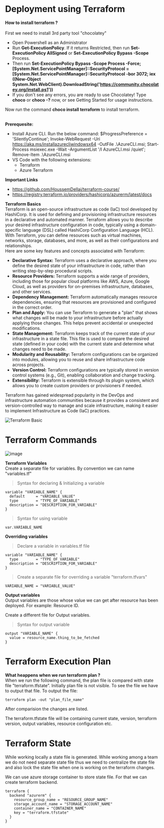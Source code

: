 # Deployment using Terraform

**How to install terraform ?**</br></br>
First we need to install 3rd party tool "chocolatey"
- Open Powershell as an Administrator
- Run **Get-ExecutionPolicy**. If it returns Restricted, then run **Set-ExecutionPolicy AllSigned** or **Set-ExecutionPolicy Bypass -Scope** Process.
- Then run **Set-ExecutionPolicy Bypass -Scope Process -Force; [System.Net.ServicePointManager]::SecurityProtocol = [System.Net.ServicePointManager]::SecurityProtocol -bor 3072; iex ((New-Object System.Net.WebClient).DownloadString('https://community.chocolatey.org/install.ps1'))**
- If you don't see any errors, you are ready to use Chocolatey! Type **choco** or **choco -?** now, or see Getting Started for usage instructions.

Now run the command **choco install terraform** to install terraform.</br></br>

**Prerequesite:**</br>
- Install Azure CLI. Run the below command: 
  $ProgressPreference = 'SilentlyContinue'; Invoke-WebRequest -Uri https://aka.ms/installazurecliwindowsx64 -OutFile .\AzureCLI.msi; Start-Process msiexec.exe -Wait -ArgumentList '/I AzureCLI.msi /quiet'; Remove-Item .\AzureCLI.msi
- VS Code with the following extensions:
  - Terraform
  - Azure Terraform
 
**Important Links**</br>
- https://github.com/HoussemDellai/terraform-course/
- https://registry.terraform.io/providers/hashicorp/azurerm/latest/docs

**Terraform Basics**</br>
Terraform is an open-source infrastructure as code (IaC) tool developed by HashiCorp. It is used for defining and provisioning infrastructure resources in a declarative and automated manner. Terraform allows you to describe your desired infrastructure configuration in code, typically using a domain-specific language (DSL) called HashiCorp Configuration Language (HCL). With Terraform, you can define resources such as virtual machines, networks, storage, databases, and more, as well as their configurations and relationships.</br>
Here are some key features and concepts associated with Terraform:
- **Declarative Syntax:** Terraform uses a declarative approach, where you define the desired state of your infrastructure in code, rather than writing step-by-step procedural scripts.
- **Resource Providers:** Terraform supports a wide range of providers, including those for popular cloud platforms like AWS, Azure, Google Cloud, as well as providers for on-premises infrastructure, databases, and other services.
- **Dependency Management:** Terraform automatically manages resource dependencies, ensuring that resources are provisioned and configured in the correct order.
- **Plan and Apply:** You can use Terraform to generate a "plan" that shows what changes will be made to your infrastructure before actually applying those changes. This helps prevent accidental or unexpected modifications.
- **State Management:** Terraform keeps track of the current state of your infrastructure in a state file. This file is used to compare the desired state (defined in your code) with the current state and determine what changes need to be made.
- **Modularity and Reusability:** Terraform configurations can be organized into modules, allowing you to reuse and share infrastructure code across projects.
- **Version Control:** Terraform configurations are typically stored in version control systems (e.g., Git), enabling collaboration and change tracking.
- **Extensibility:** Terraform is extensible through its plugin system, which allows you to create custom providers or provisioners if needed.

Terraform has gained widespread popularity in the DevOps and infrastructure automation communities because it provides a consistent and version-controlled way to manage and scale infrastructure, making it easier to implement Infrastructure as Code (IaC) practices.

![Terraform Basic](https://github.com/rahul-jha-official/DeploymentUsingTerraform/assets/138975150/ad0b4681-ac68-4118-81c0-6beb505b3a48)


# Terraform Commands
![image](https://github.com/rahul-jha-official/DeploymentUsingTerraform/assets/138975150/092c1d11-f830-473c-a8ed-63dee0b11656)


**Terraform Variables**</br>
Create a separate file for variables. By convention we can name "variables.tf"
> Syntax for declaring & Initializing a variable</br>

    variable "VARIABLE_NAME" {
      default     = "VARIABLE_VALUE"
      type        = "TYPE_OF_VARIABLE"
      description = "DESCRIPTION_FOR_VARIABLE"
    }

> Syntax for using variable</br>
  
    var.VARIABLE_NAME

**Overriding variables** </br>
> Declare a variable in variables.tf file

    variable "VARIABLE_NAME" {
      type        = "TYPE_OF_VARIABLE"
      description = "DESCRIPTION_FOR_VARIABLE"
    }
> Create a separate file for overriding a variable "terraform.tfvars"

    VARIABLE_NAME = "VARIABLE_VALUE"

**Output variables** </br>
Output variables are those whose value we can get after resource has been deployed. For example: Resource ID. 

Create a different file for Output variables.

> Syntax for output variable
    
    output "VARIABLE_NAME" {
      value = resource_name.thing_to_be_fetched
    }

# Terraform Execution Plan
**What heappens when we run terraform plan ?**</br>
When we run the following command, the plan file is compared with state file "terraform.tfstate". Initially plan file is not visible. To see the file we have to output that file. To output the file:

    terraform plan -out "plan_file_name"

After comparision the changes are listed.

The terraform.tfstate file will be containing current state, version, terraform version, output variables, resource configuration etc.

# Terraform State
While working locally a state file is generated. While working among a team we do not need separate state file thus we need to centralize the state file and also lock the state file when one is working on the terraform changes.

We can use azure storage container to store state file. For that we can create terraform backend.

    terraform {
      backend "azurerm" {
        resource_group_name = "RESOURCE_GROUP_NAME"
        storage_account_name = "STORAGE_ACCOUNT_NAME"
        container_name = "CONTAINER_NAME"
        key = "terraform.tfstate"
      }
    }

